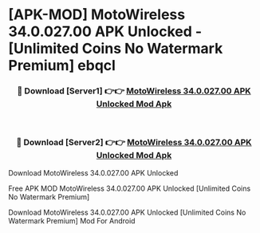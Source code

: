 # [APK-MOD] MotoWireless 34.0.027.00 APK Unlocked - [Unlimited Coins No Watermark Premium] ebqcl



<div align="center">
<h3>🔴 Download [Server1] 👉👉 <a href="https://momento.my/?title=MotoWireless_34.0.027.00_APK_Unlocked">MotoWireless 34.0.027.00 APK Unlocked Mod Apk</a></h3><br>

<h3>🔴 Download [Server2] 👉👉 <a href="https://momento.my/?title=MotoWireless_34.0.027.00_APK_Unlocked">MotoWireless 34.0.027.00 APK Unlocked Mod Apk</a></h3>
</div>



Download MotoWireless 34.0.027.00 APK Unlocked 

Free APK MOD MotoWireless 34.0.027.00 APK Unlocked [Unlimited Coins No Watermark Premium]

Download MotoWireless 34.0.027.00 APK Unlocked [Unlimited Coins No Watermark Premium] Mod For Android
